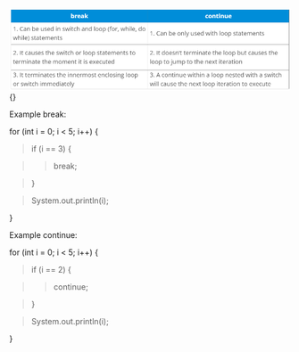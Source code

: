 ![](image101.png){}

Example break:

for (int i = 0; i \< 5; i++) {

> if (i == 3) {

> > break;

> }

> System.out.println(i);

}

Example continue:

for (int i = 0; i \< 5; i++) {

> if (i == 2) {

> > continue;

> }

> System.out.println(i);

}